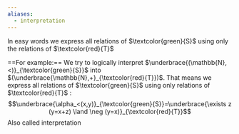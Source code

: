 ```yaml
---
aliases:
  - interpretation
---
```



In easy words we express all relations of $\textcolor{green}{S}$  using only the relations of  $\textcolor{red}{T}$

==For example:==
We try to logically interpret $\underbrace{(\mathbb{N},<)}_{\textcolor{green}{S}}$ into $(\underbrace{\mathbb{N},+}_{\textcolor{red}{T}})$. That means we express all relations of $\textcolor{green}{S}$ using only relations of $\textcolor{red}{T}$ :
$$\underbrace{\alpha_<(x,y)}_{\textcolor{green}{S}}=\underbrace{\exists z (y=x+z) \land \neg (y=x)}_{\textcolor{red}{T}}$$
Also called interpretation
